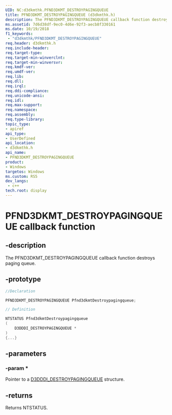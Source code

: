 ```yaml
---
UID: NC:d3dkmthk.PFND3DKMT_DESTROYPAGINGQUEUE
title: PFND3DKMT_DESTROYPAGINGQUEUE (d3dkmthk.h)
description: The PFND3DKMT_DESTROYPAGINGQUEUE callback function destroys paging queue.
ms.assetid: 7d6d38df-9ec0-4d6e-92f3-aecb8f330161
ms.date: 10/19/2018
f1_keywords:
 - "d3dkmthk/PFND3DKMT_DESTROYPAGINGQUEUE"
req.header: d3dkmthk.h
req.include-header:
req.target-type:
req.target-min-winverclnt:
req.target-min-winversvr:
req.kmdf-ver:
req.umdf-ver:
req.lib:
req.dll:
req.irql: 
req.ddi-compliance:
req.unicode-ansi:
req.idl:
req.max-support:
req.namespace:
req.assembly:
req.type-library: 
topic_type: 
- apiref
api_type: 
- UserDefined
api_location: 
- d3dkmthk.h
api_name: 
- PFND3DKMT_DESTROYPAGINGQUEUE
product:
- Windows
targetos: Windows
ms.custom: RS5
dev_langs:
 - c++
tech.root: display
---
```


# PFND3DKMT_DESTROYPAGINGQUEUE callback function

## -description

The PFND3DKMT_DESTROYPAGINGQUEUE callback function destroys paging queue.

## -prototype

```cpp
//Declaration

PFND3DKMT_DESTROYPAGINGQUEUE Pfnd3dkmtDestroypagingqueue; 

// Definition

NTSTATUS Pfnd3dkmtDestroypagingqueue 
(
	D3DDDI_DESTROYPAGINGQUEUE *
)
{...}

```

## -parameters

### -param * 

Pointer to a [D3DDDI_DESTROYPAGINGQUEUE](../d3dukmdt/ns-d3dukmdt-d3dddi_destroypagingqueue.md) structure.

## -returns

Returns NTSTATUS.
